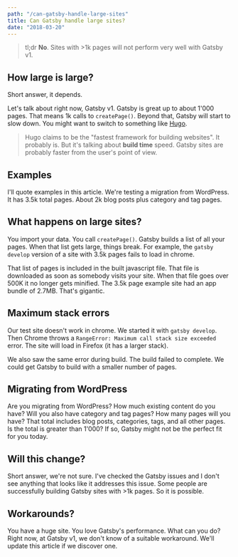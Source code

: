 ```yaml
---
path: "/can-gatsby-handle-large-sites"
title: Can Gatsby handle large sites?
date: "2018-03-20"
---
```

> tl;dr **No**. Sites with >1k pages will not perform very well with Gatsby v1.

## How large is large?

Short answer, it depends.

Let's talk about right now, Gatsby v1. Gatsby is great up to about 1'000 pages. That means 1k calls to `createPage()`. Beyond that, Gatsby will start to slow down. You might want to switch to something like [Hugo](https://gohugo.io/).

> Hugo claims to be the "fastest framework for building websites". It probably is. But it's talking about **build time** speed. Gatsby sites are probably faster from the user's point of view.

## Examples

I'll quote examples in this article. We're testing a migration from WordPress. It has 3.5k total pages. About 2k blog posts plus category and tag pages.

## What happens on large sites?

You import your data. You call `createPage()`. Gatsby builds a list of all your pages. When that list gets large, things break. For example, the `gatsby develop` version of a site with 3.5k pages fails to load in chrome.

That list of pages is included in the built javascript file. That file is downloaded as soon as somebody visits your site. When that file goes over 500K it no longer gets minified. The 3.5k page example site had an app bundle of 2.7MB. That's gigantic.

## Maximum stack errors

Our test site doesn't work in chrome. We started it with `gatsby develop`. Then Chrome throws a `RangeError: Maximum call stack size exceeded` error. The site will load in Firefox (it has a larger stack).

We also saw the same error during build. The build failed to complete. We could get Gatsby to build with a smaller number of pages.


## Migrating from WordPress

Are you migrating from WordPress? How much existing content do you have? Will you also have category and tag pages? How many pages will you have? That total includes blog posts, categories, tags, and all other pages. Is the total is greater than 1'000? If so, Gatsby might not be the perfect fit for you today.

## Will this change?

Short answer, we're not sure. I've checked the Gatsby issues and I don't see anything that looks like it addresses this issue. Some people are successfully building Gatsby sites with >1k pages. So it is possible.

## Workarounds?

You have a huge site. You love Gatsby's performance. What can you do? Right now, at Gatsby v1, we don't know of a suitable workaround. We'll update this article if we discover one.
